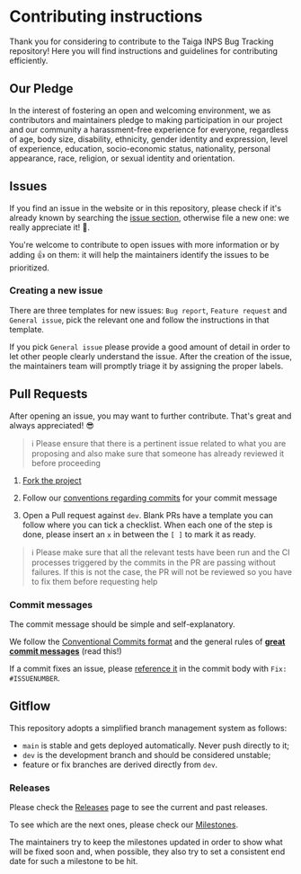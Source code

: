 # Contributing instructions

Thank you for considering to contribute to the Taiga INPS Bug Tracking repository!
Here you will find instructions and guidelines for contributing efficiently.

## Our Pledge

In the interest of fostering an open and welcoming environment, we as contributors
and maintainers pledge to making participation in our project and our community
a harassment-free experience for everyone, regardless of age, body size,
disability, ethnicity, gender identity and expression, level of experience,
education, socio-economic status, nationality, personal appearance, race,
religion, or sexual identity and orientation.

## Issues

If you find an issue in the website or in this repository, please check if it's already known by searching
the [issue section](https://github.com/INPS-it/taiga-inps-bug-tracking/issues), otherwise
file a new one: we really appreciate it! :rocket:.

You're welcome to contribute to open issues with more information or by adding
:+1: on them: it will help the maintainers identify the issues to be prioritized.

### Creating a new issue

There are three templates for new issues: `Bug report`, `Feature request`
and `General issue`, pick the relevant one and follow the instructions
in that template.

If you pick `General issue` please provide a good amount of detail in
order to let other people clearly understand the issue.
After the creation of the issue, the maintainers team will promptly triage
it by assigning the proper labels.

## Pull Requests

After opening an issue, you may want to further contribute.
That's great and always appreciated! :sunglasses:

> :information_source: Please ensure that there is a pertinent issue related to
> what you are proposing and also make sure that someone has already reviewed it
> before proceeding

1. [Fork the project](https://help.github.com/articles/creating-a-pull-request-from-a-fork/)

2. Follow our [conventions regarding commits](#commit-messages) for your commit message

3. Open a Pull request against `dev`.
   Blank PRs have a template you can follow where you can tick a checklist.
   When each one of the step is done, please insert an `x` in between the `[ ]`
   to mark it as ready.

> :information_source: Please make sure that all the relevant tests have been
> run and the CI processes triggered by the commits in the PR are passing
> without failures.
> If this is not the case, the PR will not be reviewed so you have to fix them
> before requesting help

### Commit messages

The commit message should be simple and self-explanatory.

We follow the [Conventional Commits format](https://www.conventionalcommits.org)
and the general rules of
**[great commit messages](https://chris.beams.io/posts/git-commit/)** (read this!)

If a commit fixes an issue, please
[reference it](https://docs.github.com/en/enterprise/2.16/user/github/managing-your-work-on-github/closing-issues-using-keywords#about-issue-references)
 in the commit body with `Fix: #ISSUENUMBER`.

## Gitflow

This repository adopts a simplified branch management system as follows:

* `main` is stable and gets deployed automatically. Never push directly to it;
* `dev` is the development branch and should be considered unstable;
* feature or fix branches are derived directly from `dev`.

### Releases

Please check the [Releases](https://github.com/INPS-it/taiga-inps-bug-tracking/releases)
page to see the current and past releases.

To see which are the next ones, please check our [Milestones](https://github.com/INPS-it/taiga-inps-bug-tracking/milestones).

The maintainers try to keep the milestones updated in order to show what will be
fixed soon and, when possible, they also try to set a consistent end date for
such a milestone to be hit.
